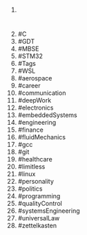 1. #
1. #C
1. #GDT
1. #MBSE
1. #STM32
1. #Tags
1. #WSL
1. #aerospace
1. #career
1. #communication
1. #deepWork
1. #electronics
1. #embeddedSystems
1. #engineering
1. #finance
1. #fluidMechanics
1. #gcc
1. #git
1. #healthcare
1. #limitless
1. #linux
1. #personality
1. #politics
1. #programming
1. #qualityControl
1. #systemsEngineering
1. #universalLaw
1. #zettelkasten

